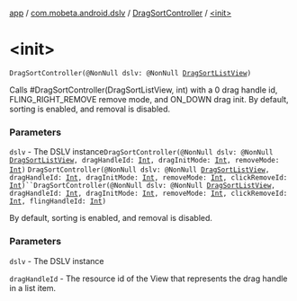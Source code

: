 [app](../../index.md) / [com.mobeta.android.dslv](../index.md) / [DragSortController](index.md) / [&lt;init&gt;](.)

# &lt;init&gt;

`DragSortController(@NonNull dslv: @NonNull `[`DragSortListView`](../-drag-sort-list-view/index.md)`)`

Calls #DragSortController(DragSortListView, int) with a 0 drag handle id, FLING_RIGHT_REMOVE remove mode, and ON_DOWN drag init. By default, sorting is enabled, and removal is disabled.

### Parameters

`dslv` - The DSLV instance`DragSortController(@NonNull dslv: @NonNull `[`DragSortListView`](../-drag-sort-list-view/index.md)`, dragHandleId: `[`Int`](https://kotlinlang.org/api/latest/jvm/stdlib/kotlin/-int/index.html)`, dragInitMode: `[`Int`](https://kotlinlang.org/api/latest/jvm/stdlib/kotlin/-int/index.html)`, removeMode: `[`Int`](https://kotlinlang.org/api/latest/jvm/stdlib/kotlin/-int/index.html)`)`
`DragSortController(@NonNull dslv: @NonNull `[`DragSortListView`](../-drag-sort-list-view/index.md)`, dragHandleId: `[`Int`](https://kotlinlang.org/api/latest/jvm/stdlib/kotlin/-int/index.html)`, dragInitMode: `[`Int`](https://kotlinlang.org/api/latest/jvm/stdlib/kotlin/-int/index.html)`, removeMode: `[`Int`](https://kotlinlang.org/api/latest/jvm/stdlib/kotlin/-int/index.html)`, clickRemoveId: `[`Int`](https://kotlinlang.org/api/latest/jvm/stdlib/kotlin/-int/index.html)`)``DragSortController(@NonNull dslv: @NonNull `[`DragSortListView`](../-drag-sort-list-view/index.md)`, dragHandleId: `[`Int`](https://kotlinlang.org/api/latest/jvm/stdlib/kotlin/-int/index.html)`, dragInitMode: `[`Int`](https://kotlinlang.org/api/latest/jvm/stdlib/kotlin/-int/index.html)`, removeMode: `[`Int`](https://kotlinlang.org/api/latest/jvm/stdlib/kotlin/-int/index.html)`, clickRemoveId: `[`Int`](https://kotlinlang.org/api/latest/jvm/stdlib/kotlin/-int/index.html)`, flingHandleId: `[`Int`](https://kotlinlang.org/api/latest/jvm/stdlib/kotlin/-int/index.html)`)`

By default, sorting is enabled, and removal is disabled.

### Parameters

`dslv` - The DSLV instance

`dragHandleId` - The resource id of the View that represents the drag handle in a list item.